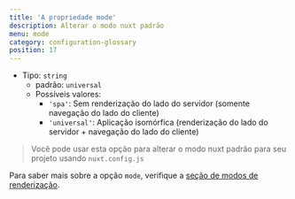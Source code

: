 ```yaml
---
title: 'A propriedade mode'
description: Alterar o modo nuxt padrão
menu: mode
category: configuration-glossary
position: 17
---
```


- Tipo: `string`
  - padrão: `universal`
  - Possíveis valores:
    - `'spa'`: Sem renderização do lado do servidor (somente navegação do lado do cliente)
    - `'universal'`: Aplicação isomórfica (renderização do lado do servidor + navegação do lado do cliente)

> Você pode usar esta opção para alterar o modo nuxt padrão para seu projeto usando `nuxt.config.js`

<base-alert type="next">

Para saber mais sobre a opção `mode`, verifique a [seção de modos de renderização](https://nuxtjs.org/guides/features/rendering-modes).

</base-alert>
